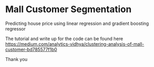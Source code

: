 # Mall Customer Segmentation
Predicting house price using linear regression and gradient boosting regressor

The tutorial and write up for the code can be found here https://medium.com/analytics-vidhya/clustering-analysis-of-mall-customer-bd785577f1b0 

Thank you
